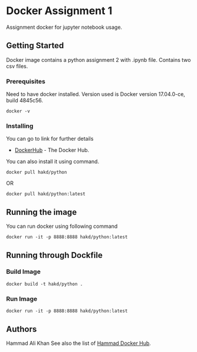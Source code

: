 # Docker Assignment 1

Assignment docker for jupyter notebook usage.

## Getting Started

Docker image contains a python assignment 2 with .ipynb file. Contains two csv files.

### Prerequisites

Need to have docker installed.
Version used is Docker version 17.04.0-ce, build 4845c56.
```
docker -v
```

### Installing

You can go to link for further details
* [DockerHub](https://hub.docker.com/r/hakd/python/) - The Docker Hub.

You can also install it using command.
```
docker pull hakd/python
```
OR
```
docker pull hakd/python:latest
```

## Running the image

You can run docker using following command
```
docker run -it -p 8888:8888 hakd/python:latest
```

## Running through Dockfile

### Build Image

```
docker build -t hakd/python .
```

### Run Image

```
docker run -it -p 8888:8888 hakd/python:latest
```

## Authors

Hammad Ali Khan
See also the list of [Hammad Docker Hub](https://hub.docker.com/u/hakd/).
